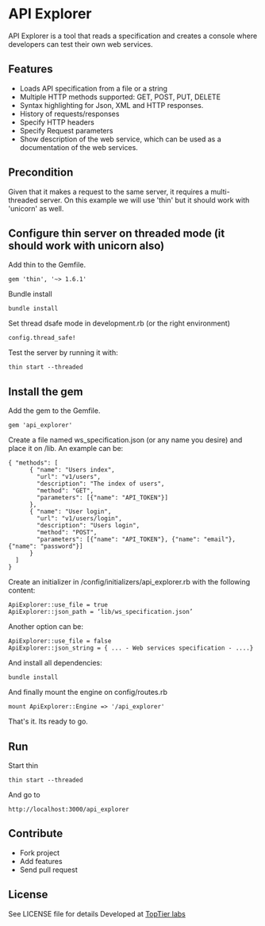 # API Explorer

API Explorer is a tool that reads a specification and creates a console where developers can test their own web services.

## Features

- Loads API specification from a file or a string
- Multiple HTTP methods supported: GET, POST, PUT, DELETE
- Syntax highlighting for Json, XML and HTTP responses.
- History of requests/responses
- Specify HTTP headers
- Specify Request parameters
- Show description of the web service, which can be used as a documentation of the web services.

## Precondition
Given that it makes a request to the same server, it requires a multi-threaded server. On this example we will use 'thin' but it should work with 'unicorn' as well.


## Configure thin server on threaded mode (it should work with unicorn also) 

Add thin to the Gemfile.
```
gem 'thin', '~> 1.6.1'
```

Bundle install 
```
bundle install
```


Set thread dsafe mode in development.rb (or the right environment) 

```
config.thread_safe!
```

Test the server by running it with:
```
thin start --threaded
```

## Install the gem

Add the gem to the Gemfile. 

```
gem 'api_explorer'
```

Create a file named ws_specification.json (or any name you desire) and place it on /lib. An example can be:

```
{ "methods": [ 
	  { "name": "Users index", 
	    "url": "v1/users", 
	    "description": "The index of users", 
	    "method": "GET", 
	    "parameters": [{"name": "API_TOKEN"}] 
	  }, 
	  { "name": "User login", 
	    "url": "v1/users/login", 
	    "description": "Users login", 
	    "method": "POST", 
	    "parameters": [{"name": "API_TOKEN"}, {"name": "email"}, {"name": "password"}] 
	  } 
  ] 
}
```

Create an initializer in /config/initializers/api_explorer.rb with the following content:

```
ApiExplorer::use_file = true 
ApiExplorer::json_path = ‘lib/ws_specification.json’
```

Another option can be:
```
ApiExplorer::use_file = false   
ApiExplorer::json_string = { ... - Web services specification - ....}
```

And install all dependencies:

```
bundle install
```

And finally mount the engine on config/routes.rb
```
mount ApiExplorer::Engine => '/api_explorer'
```

That's it. Its ready to go. 


## Run

Start thin

```
thin start --threaded
```

And go to 

```
http://localhost:3000/api_explorer
```

## Contribute

- Fork project
- Add features
- Send pull request

## License

See LICENSE file for details
Developed at [TopTier labs](http://www.toptierlabs.com/ "TopTier labs")